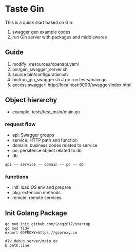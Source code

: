 # Taste Gin
This is a quick start based on Gin.
1. swagger gen example codes
2. run Gin server with packages and middlewares

## Guide
1. modify ./resources/openapi.yaml
2. bin/gen_swagger_server.sh
3. source bin/configuration.sh
4. bin/run_gin_swagger.sh # go run tests/main.go
5. access swagger: http://localhost:9000/swagger/index.html


## Object hierarchy
- example: tests/test_main/main.go
### request flow
- api: Swagger groups
- service: HTTP path and function 
- domain: business codes related to service
- po: persitence object related to db
- db
```
api -- service -- domain -- po -- db
```
### functions
- init: load OS env and prepare
- pkg: extension methods
- remote: remote services


## Init Golang Package
```
go mod init github.com/Song2017/startup
go mod tidy
export GOPROXY=https://goproxy.io

dlv debug server/main.go
b path:line
```